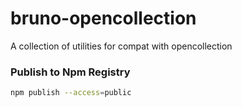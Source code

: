 # bruno-opencollection

A collection of utilities for compat with opencollection

### Publish to Npm Registry

```bash
npm publish --access=public
```

